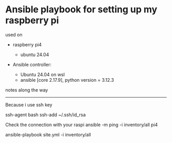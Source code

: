 # Ansible playbook for setting up my raspberry pi

used on
- raspberry pi4
  -  ubuntu 24.04

- Ansible controller:
  - Ubuntu 24.04 on wsl
  - ansible [core 2.17.9], python version = 3.12.3


notes along the way

---
Because i use ssh key

ssh-agent bash
ssh-add ~/.ssh/id_rsa

Check the connection with your raspi
ansible -m ping -i inventory/all pi4

ansible-playbook site.yml -i inventory/all 


